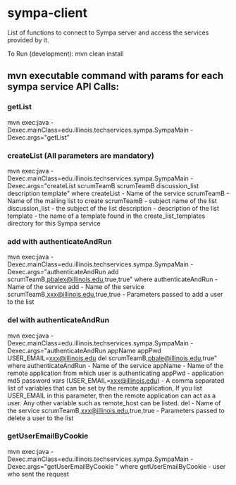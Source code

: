 # sympa-client
List of functions to connect to Sympa server and access the services provided by it.

To Run (development):
mvn clean install

## mvn executable command with params for each sympa service API Calls:

### getList
mvn exec:java -Dexec.mainClass=edu.illinois.techservices.sympa.SympaMain -Dexec.args="getList"

### createList (All parameters are mandatory)
mvn exec:java -Dexec.mainClass=edu.illinois.techservices.sympa.SympaMain -Dexec.args="createList scrumTeamB scrumTeamB discussion_list description template"
where createList - Name of the service
scrumTeamB - Name of the mailing list to create
scrumTeamB - subject name of the list
discussion_list - the subject of the list 
description - description of the list
template - the name of a template found in the create_list_templates directory for this Sympa service

### add with authenticateAndRun
mvn exec:java -Dexec.mainClass=edu.illinois.techservices.sympa.SympaMain -Dexec.args="authenticateAndRun add scrumTeamB,pbalex@illinois.edu,true,true"
where authenticateAndRun - Name of the service
add -  Name of the service
scrumTeamB,xxx@illinois.edu,true,true - Parameters passed to add a user to the list 

### del with authenticateAndRun
mvn exec:java -Dexec.mainClass=edu.illinois.techservices.sympa.SympaMain -Dexec.args="authenticateAndRun appName appPwd USER_EMAIL=xxx@illinois.edu del scrumTeamB,pbale@illinois.edu,true"
where authenticateAndRun - Name of the service
appName - Name of the remote application from which user is authenticating
appPwd - application md5 password
vars (USER_EMAIL=xxx@illinois.edu) - A comma separated list of variables that can be set by the remote application, If you list USER_EMAIL in this parameter, 
  then the remote application can act as a user. Any other variable such as remote_host can be listed.
del - Name of the service
scrumTeamB,xxx@illinois.edu,true,true - Parameters passed to delete a user to the list 

### getUserEmailByCookie
mvn exec:java -Dexec.mainClass=edu.illinois.techservices.sympa.SympaMain -Dexec.args="getUserEmailByCookie "
where getUserEmailByCookie - user who sent the request


